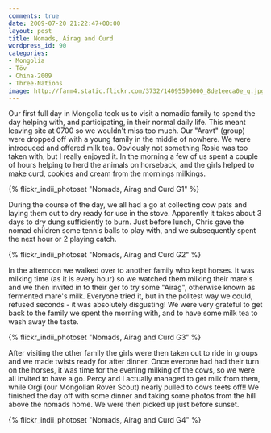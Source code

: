 ```yaml
---
comments: true
date: 2009-07-20 21:22:47+00:00
layout: post
title: Nomads, Airag and Curd
wordpress_id: 90
categories:
- Mongolia
- Töv
- China-2009
- Three-Nations
image: http://farm4.static.flickr.com/3732/14095596000_8de1eeca0e_q.jpg
---
```


Our first full day in Mongolia took us to visit a nomadic family to spend the day helping with, and
participating, in their normal daily life. This meant leaving site at 0700 so we wouldn't miss too
much. Our "Aravt" (group) were dropped off with a young family in the middle of nowhere. We were
introduced and offered milk tea. Obviously not something Rosie was too taken with, but I really
enjoyed it. In the morning a few of us spent a couple of hours helping to herd the animals on
horseback, and the girls helped to make curd, cookies and cream from the mornings milkings.

{% flickr_indii_photoset "Nomads, Airag and Curd G1" %}

During the course of the day, we all had a go at collecting cow pats and laying them out to dry ready
for use in the stove. Apparently it takes about 3 days to dry dung sufficiently to burn. Just before
lunch, Chris gave the nomad children some tennis balls to play with, and we subsequently spent the
next hour or 2 playing catch.

{% flickr_indii_photoset "Nomads, Airag and Curd G2" %}

In the afternoon we walked over to another family who kept horses. It was milking time (as it is
every hour) so we watched them milking their mare's and we then invited in to their ger to try some
"Airag", otherwise known as fermented mare's milk. Everyone tried it, but in the politest way we
could, refused seconds - it was absolutely disgusting! We were very grateful to get back to the
family we spent the morning with, and to have some milk tea to wash away the taste.

{% flickr_indii_photoset "Nomads, Airag and Curd G3" %}

After visiting the other family the girls were then taken out to ride in groups and we made twists
ready for after dinner. Once everone had had their turn on the horses, it was time for the evening
milking of the cows, so we were all invited to have a go. Percy and I actually managed to get milk
from them, while Orgi (our Mongolian Rover Scout) nearly pulled to cows teets off!! We finished the
day off with some dinner and taking some photos from the hill above the nomads home. We were then
picked up just before sunset.

{% flickr_indii_photoset "Nomads, Airag and Curd G4" %}